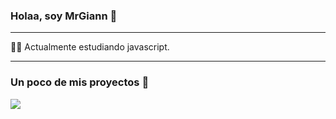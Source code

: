 ### Holaa, soy MrGiann 👋

---
 
 👩‍💻 Actualmente estudiando javascript.

---

### Un poco de mis proyectos :loudspeaker: 
<img src="![image](https://user-images.githubusercontent.com/82038942/190834666-963c04c7-13cb-4239-b487-1dfd8aa839ff.png)
">
